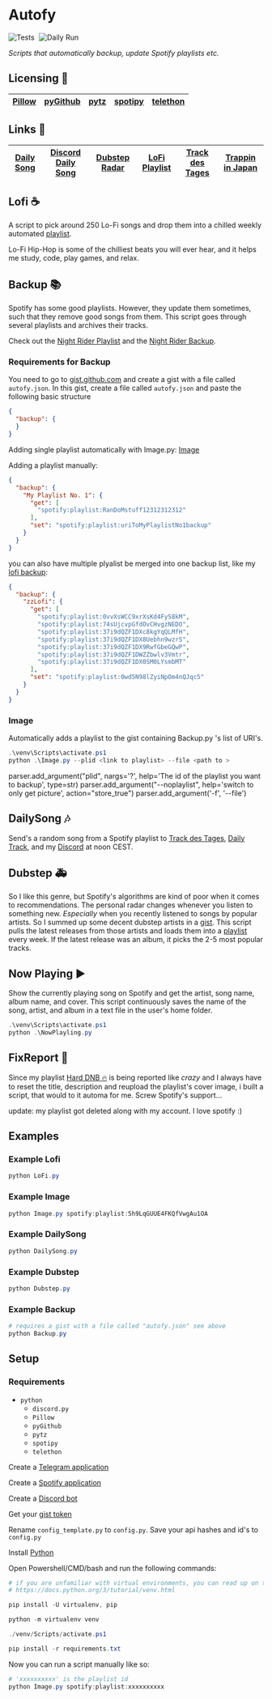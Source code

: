 # Autofy

<img src="https://github.com/raiden-e/autofy/workflows/Tests/badge.svg" alt="Tests"/> <img src="[https://github.com/raiden-e/autofy/workflows/Daily%20Run/badge.svg](https://github.com/raiden-e/autofy/actions/workflows/DailyRun.yml/badge.svg)" alt="Daily Run" style="padding-left: 5px" />

_Scripts that automatically backup, update Spotify playlists etc._

## Licensing 🔑

| [Pillow][1] | [pyGithub][2] | [pytz][3] | [spotipy][4] | [telethon][5] |
| ----------- | ------------- | --------- | ------------ | ------------- |

[1]: https://github.com/python-pillow/Pillow/blob/master/LICENSE
[2]: https://github.com/PyGithub/PyGithub/blob/master/COPYING
[3]: https://github.com/stub42/pytz/blob/master/LICENSE.txt
[4]: https://github.com/plamere/spotipy/blob/master/LICENSE.md
[5]: https://github.com/LonamiWebs/Telethon/blob/master/LICENSE

## Links 📎

| [Daily Song][6] | [Discord Daily Song][7] | [Dubstep Radar][8] | [LoFi Playlist][9] | [Track des Tages][10] | [Trappin in Japan][11] |
| --------------- | ----------------------- | ------------------ | ------------------ | --------------------- | ---------------------- |

[6]: http://t.me/Daily_Track
[7]: https://discord.gg/wDaVDtx
[8]: https://open.spotify.com/playlist/7lKB7kFwjFjFz2fEGZm82X
[9]: https://open.spotify.com/playlist/6BjUHlMg8Qkb6VktjzBdac
[10]: http://t.me/TrackDesTages
[11]: https://open.spotify.com/playlist/0DBoAeAcD19yxfm3VkG3K9

## Lofi ☕

A script to pick around 250 Lo-Fi songs and drop them into a chilled weekly automated [playlist][9].

Lo-Fi Hip-Hop is some of the chilliest beats you will ever hear, and it helps me study, code, play games, and relax.

## Backup 📚

Spotify has some good playlists. However, they update them sometimes, such that they remove good songs from them.
This script goes through several playlists and archives their tracks.

Check out the [Night Rider Playlist](https://open.spotify.com/playlist/37i9dQZF1DX6GJXiuZRisr) and the [Night Rider Backup](https://open.spotify.com/playlist/01aaWE3KEYkUEG6cPNc9Dg).

### Requirements for Backup

You need to go to [gist.github.com](https://gist.github.com) and create a gist with a file called `autofy.json`. In this gist, create a file called `autofy.json` and paste the following basic structure

```json
{
  "backup": {
  }
}
```

Adding single playlist automatically with Image.py: [Image](#image)



Adding a playlist manually:

```json
{
  "backup": {
    "My Playlist No. 1": {
      "get": [
        "spotify:playlist:RanDoMstuff12312312312"
      ],
      "set": "spotify:playlist:uriToMyPlaylistNo1backup"
    }
  }
}
```

you can also have multiple plyalist be merged into one backup list, like my [lofi backup](https://open.spotify.com/playlist/0wd5N98lZyiNpOm4nQJqc5):

```json
{
  "backup": {
    "zzLofi": {
      "get": [
        "spotify:playlist:0vvXsWCC9xrXsKd4FyS8kM",
        "spotify:playlist:74sUjcvpGfdOvCHvgzNEDO",
        "spotify:playlist:37i9dQZF1DXc8kgYqQLMfH",
        "spotify:playlist:37i9dQZF1DX8Uebhn9wzrS",
        "spotify:playlist:37i9dQZF1DX9RwfGbeGQwP",
        "spotify:playlist:37i9dQZF1DWZZbwlv3Vmtr",
        "spotify:playlist:37i9dQZF1DX0SM0LYsmbMT"
      ],
      "set": "spotify:playlist:0wd5N98lZyiNpOm4nQJqc5"
    }
  }
}
```

### Image

Automatically adds a playlist to the gist containing Backup.py 's list of URI's.

```powershell
.\venv\Scripts\activate.ps1
python .\Image.py --plid <link to playlist> --file <path to >
```
parser.add_argument("plid", nargs='?', help='The id of the playlist you want to backup', type=str)
parser.add_argument("--noplaylist", help='switch to only get picture', action="store_true")
parser.add_argument('-f', '--file')
## DailySong 🎶

Send's a random song from a Spotify playlist to
[Track des Tages](t.me/TrackDesTages),
[Daily Track](t.me/Daily_Track),
and my
[Discord](https://discord.gg/wDaVDtx)
at noon CEST.

## Dubstep 🚑

So I like this genre, but Spotify's algorithms are kind of poor when it comes to recommendations.
The personal radar changes whenever you listen to something new. _Especially_ when you recently listened to songs by popular artists.
So I summed up some decent dubstep artists in a [gist](https://gist.github.com).
This script pulls the latest releases from those artists and loads them into a [playlist](https://open.spotify.com/playlist/6XnpwiV7hkEUMh4UsMapm2) every week.
If the latest release was an album, it picks the 2-5 most popular tracks.

## Now Playing ▶

Show the currently playing song on Spotify and get the artist, song name, album name, and cover.
This script continuously  saves the name of the song, artist, and album in a text file in the user's home folder.

```powershell
.\venv\Scripts\activate.ps1
python .\NowPlayling.py
```

## FixReport 🔧

Since my playlist [Hard DNB 🔥](https://open.spotify.com/playlist/57VYcWAMIc97Ig41vPpev6) is being reported like _crazy_ and I always have to reset the title, description and reupload the playlist's cover image, i built a script, that would to it automa for me. Screw Spotify's support...

update: my playlist got deleted along with my account. I love spotify :)

## Examples

### Example Lofi

```powershell
python LoFi.py
```

### Example Image

```powershell
python Image.py spotify:playlist:5h9LqGUUE4FKQfVwgAu1OA
```

### Example DailySong

```powershell
python DailySong.py
```

### Example Dubstep

```powershell
python Dubstep.py
```

### Example Backup

```powershell
# requires a gist with a file called "autofy.json" see above
python Backup.py
```

## Setup

### Requirements

- `python`
  - `discord.py`
  - `Pillow`
  - `pyGithub`
  - `pytz`
  - `spotipy`
  - `telethon`

Create a [Telegram application](https://my.telegram.org/)

Create a [Spotify application](https://developer.spotify.com/dashboard/)

Create a [Discord bot](https://discord.com/developers)

Get your [gist token](https://github.com/settings/tokens/new)

Rename `config_template.py` to `config.py`.
Save your api hashes and id's to `config.py`

Install [Python](https://www.python.org/downloads)

Open Powershell/CMD/bash and run the following commands:

```powershell
# if you are unfamiliar with virtual environments, you can read up on them here:
# https://docs.python.org/3/tutorial/venv.html

pip install -U virtualenv, pip

python -m virtualenv venv

./venv/Scripts/activate.ps1

pip install -r requirements.txt
```

Now you can run a script manually like so:

```powershell
# 'xxxxxxxxxx' is the playlist id
python Image.py spotify:playlist:xxxxxxxxxx
```
